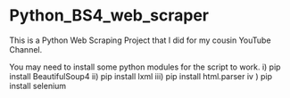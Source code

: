 # Python_BS4_web_scraper
This is a Python Web Scraping Project that I did for my cousin YouTube Channel.

You may need to install some python modules for the script to work.
i) pip install BeautifulSoup4
ii) pip install lxml 
iii) pip install html.parser
iv ) pip install selenium
